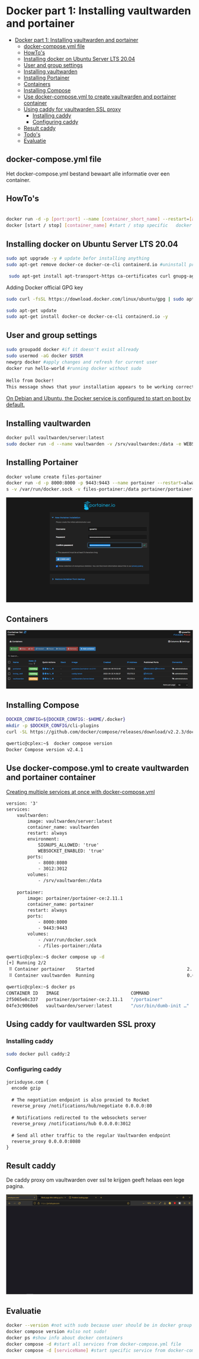 # Docker part 1: Installing vaultwarden and portainer

<!-- @import "[TOC]" {cmd="toc" depthFrom=1 depthTo=6 orderedList=false} -->

<!-- code_chunk_output -->

- [Docker part 1: Installing vaultwarden and portainer](#docker-part-1-installing-vaultwarden-and-portainer)
  - [docker-compose.yml file](#docker-composeyml-file)
  - [HowTo's](#howtos)
  - [Installing docker on Ubuntu Server LTS 20.04](#installing-docker-on-ubuntu-server-lts-2004)
  - [User and group settings](#user-and-group-settings)
  - [Installing vaultwarden](#installing-vaultwarden)
  - [Installing Portainer](#installing-portainer)
  - [Containers](#containers)
  - [Installing Compose](#installing-compose)
  - [Use docker-compose.yml to create vaultwarden and portainer container](#use-docker-composeyml-to-create-vaultwarden-and-portainer-container)
  - [Using caddy for vaultwarden SSL proxy](#using-caddy-for-vaultwarden-ssl-proxy)
    - [Installing caddy](#installing-caddy)
    - [Configuring caddy](#configuring-caddy)
  - [Result caddy](#result-caddy)
  - [Todo's](#todos)
  - [Evaluatie](#evaluatie)

<!-- /code_chunk_output -->

## docker-compose.yml file

Het docker-compose.yml bestand bewaart alle informatie over een container. 

## HowTo's

```bash

docker run -d -p [port:port] --name [container_short_name] --restart=[always] -v [docker .sock location] -v [file_location] #create docker container
docker [start / stop] [container_name] #start / stop specific   docker container
```

## Installing docker on Ubuntu Server LTS 20.04

```bash
sudo apt upgrade -y # update befor installing anything
sudo apt-get remove docker-ce docker-ce-cli containerd.io #uninstall previous docker version / files
```

```bash
 sudo apt-get install apt-transport-https ca-certificates curl gnupg-agent software-properties-common # install dependencies for install process
```

Adding Docker official GPG key

```bash
sudo curl -fsSL https://download.docker.com/linux/ubuntu/gpg | sudo apt-key add -
```

```bash
sudo apt-get update
sudo apt-get install docker-ce docker-ce-cli containerd.io -y
```

## User and group settings

```bash
sudo groupadd docker #if it doesn't exist allready
sudo usermod -aG docker $USER
newgrp docker #apply changes and refresh for current user 
docker run hello-world #running docker without sudo

Hello from Docker!
This message shows that your installation appears to be working correctly.
```

[On Debian and Ubuntu, the Docker service is configured to start on boot by default.](https://docs.docker.com/engine/install/linux-postinstall/#configure-docker-to-start-on-boot)

## Installing vaultwarden

```bash 
docker pull vaultwarden/server:latest
sudo docker run -d --name vaultwarden -v /srv/vaultwarden:/data -e WEBSOCKET_ENABLED=true -p 127.0.0.1:8080:8080 -p 127.0.0.1:3012:3012 --restart on-failure vaultwarden/server:latest
```

## Installing Portainer

```bash
docker volume create files-portainer
docker run -d -p 8000:8000 -p 9443:9443 --name portainer --restart=alway
s -v /var/run/docker.sock -v files-portainer:/data portainer/portainer-ce:2.11.1
```

![](./images/Portainer.PNG)

## Containers

![containers](./images/containers.png)

## Installing Compose

```bash
DOCKER_CONFIG=${DOCKER_CONFIG:-$HOME/.docker}
mkdir -p $DOCKER_CONFIG/cli-plugins
curl -SL https://github.com/docker/compose/releases/download/v2.2.3/docker-compose-linux-x86_64 -o $DOCKER_CONFIG/cli-plugins/docker-compose
```

```bash
qwertic@cplex:~$  docker compose version
Docker Compose version v2.4.1
```

## Use docker-compose.yml to create vaultwarden and portainer container

[Creating multiple services at once with docker-compose.yml](https://docs.microsoft.com/en-us/dotnet/architecture/microservices/multi-container-microservice-net-applications/multi-container-applications-docker-compose)

```text
version: '3'
services:
    vaultwarden:
        image: vaultwarden/server:latest
        container_name: vaultwarden
        restart: always
        environment:
            SIGNUPS_ALLOWED: 'true'
            WEBSOCKET_ENABLED: 'true'
        ports:
            - 8080:8080
            - 3012:3012
        volumes:
            - /srv/vaultwarden:/data

    portainer:
        image: portainer/portainer-ce:2.11.1
        container_name: portainer
        restart: always
        ports:
            - 8000:8000
            - 9443:9443
        volumes:
            - /var/run/docker.sock
            - /files-portainer:/data
```

```bash
qwertic@cplex:~$ docker compose up -d
[+] Running 2/2
 ⠿ Container portainer    Started                                   2.1s
 ⠿ Container vaultwarden  Running                                   0.0s
```

```bash
qwertic@cplex:~$ docker ps
CONTAINER ID   IMAGE                           COMMAND                  CREATED              STATUS                    PORTS                                                                                            NAMES
2f5065e8c337   portainer/portainer-ce:2.11.1   "/portainer"             About a minute ago   Up About a minute         0.0.0.0:8000->8000/tcp, :::8000->8000/tcp, 0.0.0.0:9443->9443/tcp, :::9443->9443/tcp, 9000/tcp   portainer
04fe3c9060e6   vaultwarden/server:latest       "/usr/bin/dumb-init …"   17 minutes ago       Up 17 minutes (healthy)   0.0.0.0:3012->3012/tcp, :::3012->3012/tcp, 80/tcp, 0.0.0.0:8080->8080/tcp, :::8080->8080/tcp     vaultwarden
```

## Using caddy for vaultwarden SSL proxy

### Installing caddy

```bash 
sudo docker pull caddy:2
```

### Configuring caddy

```text
jorisduyse.com {
  encode gzip

  # The negotiation endpoint is also proxied to Rocket
  reverse_proxy /notifications/hub/negotiate 0.0.0.0:80

  # Notifications redirected to the websockets server
  reverse_proxy /notifications/hub 0.0.0.0:3012

  # Send all other traffic to the regular Vaultwarden endpoint
  reverse_proxy 0.0.0.0:8080
}
```

## Result caddy

De caddy proxy om vaultwarden over ssl te krijgen geeft helaas een lege pagina.

![failed](./images/caddyFailed.PNG)

## Evaluatie

```bash
docker --version #not with sudo because user should be in docker group
docker compose version #also not sudo!
docker ps #show info about docker containers
docker compose -d #start all services from docker-compose.yml file
docker compose -d [serviceName] #start specific service from docker-compose.yml file
```